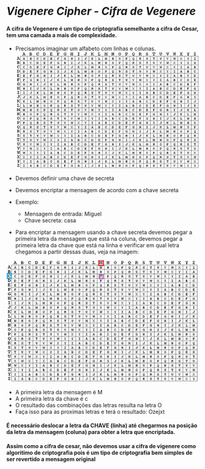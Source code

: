 # *Vigenere Cipher - Cifra de Vegenere*

#### A cifra de Vegenere é um tipo de criptografia semelhante a cifra de Cesar, tem uma camada a mais de complexidade.

- Precisamos imaginar um alfabeto com linhas e colunas.
![Vigenere Cipher](/img/vigenere%20cipher.jpg)


- Devemos definir uma chave de secreta

- Devemos encriptar a mensagem de acordo com a chave secreta

- Exemplo:
    - Mensagem de entrada: Miguel
    - Chave secreta: casa

- Para encriptar a mensagem usando a chave secreta devemos pegar a primeira letra da mensagem que está na coluna, devemos pegar a primeira letra da chave que está na linha e verificar em qual letra chegamos a partir dessas duas, veja na imagem:

![Vigenere Cipher](/img/vigenere%20cipher%202.jpg)

- A primeira letra da mensagem é M
- A primeira letra da chave é c
- O resultado das combinações das letras resulta na letra O
- Faça isso para as proximas letras e terá o resultado: Ozejxt

#### É necessário deslocar a letra da CHAVE (linha) até chegarmos na posição da letra da mensagem (coluna) para obter a letra que encriptada.

#### Assim como a cifra de cesar, não devemos usar a cifra de vigenere como algoritimo de criptografia pois é um tipo de criptografia bem simples de ser revertido a mensagem original